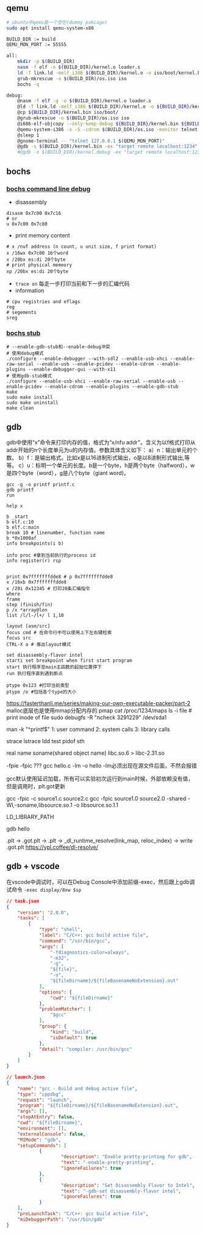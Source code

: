 ## qemu
```bash
# ubuntu中qemu是一个空包(dummy pakcage)
sudo apt install qemu-system-x86
```
```bash
BUILD_DIR := build
QEMU_MON_PORT := 55555

all:
	mkdir -p $(BUILD_DIR)
	nasm -f elf -o $(BUILD_DIR)/kernel.o loader.s
	ld -T link.ld -melf_i386 $(BUILD_DIR)/kernel.o -o iso/boot/kernel.bin
	grub-mkrescue -o $(BUILD_DIR)/os.iso iso
	bochs -q

debug:
	@nasm -f elf -g -o $(BUILD_DIR)/kernel.o loader.s
	@ld -T link.ld -melf_i386 $(BUILD_DIR)/kernel.o -o ${BUILD_DIR}/kernel.bin
	@cp ${BUILD_DIR}/kernel.bin iso/boot/
	@grub-mkrescue -o $(BUILD_DIR)/os.iso iso
	@i686-elf-objcopy --only-keep-debug ${BUILD_DIR}/kernel.bin ${BUILD_DIR}/kernel.debug
	@qemu-system-i386 -s -S -cdrom $(BUILD_DIR)/os.iso -monitor telnet::$(QEMU_MON_PORT),server,nowait &
	@sleep 1
	@gnome-terminal -- "telnet 127.0.0.1 $(QEMU_MON_PORT)"
	@gdb -s $(BUILD_DIR)/kernel.bin -ex "target remote localhost:1234"
	#@gdb -s $(BUILD_DIR)/kernel.debug -ex "target remote localhost:1234"
```

## bochs
### [bochs command line debug](https://bochs.sourceforge.io/doc/docbook/user/internal-debugger.html)
- disassembly
```shell
disasm 0x7c00 0x7c16 
# or
u 0x7c00 0x7c80
```
- print memory content
``` shell
# x /nuf address (n count, u unit size, f print format)
x /16wx 0x7c00 16个word
x /20bx es:di 20个byte
# print physical memeory
xp /20bx es:di 20个byte 
```
- ```trace on``` 每走一步打印当前和下一步的汇编代码
- information
```shell
# cpu registries and eflags 
reg
# segements
sreg
```

### [bochs stub](https://bochs.sourceforge.io/doc/docbook/user/compiling.html)
```shell
# --enable-gdb-stub和--enable-debug冲突
# 使用debug模式
./configure --enable-debugger --with-sdl2 --enable-usb-xhci --enable-raw-serial --enable-usb --enable-pcidev --enable-cdrom --enable-plugins --enable-debugger-gui --with-x11
# 使用gdb-stub模式
./configure --enable-usb-xhci --enable-raw-serial --enable-usb --enable-pcidev --enable-cdrom --enable-plugins --enable-gdb-stub
make
sudo make install
sudo make uninstall
make clean
```
## gdb
gdb中使用“x”命令来打印内存的值，格式为“x/nfu addr”。含义为以f格式打印从addr开始的n个长度单元为u的内存值。参数具体含义如下：
a）n：输出单元的个数。
b）f：是输出格式。比如x是以16进制形式输出，o是以8进制形式输出,等等。
c）u：标明一个单元的长度。b是一个byte，h是两个byte（halfword），w是四个byte（word），g是八个byte（giant word)。
```shell
gcc -g -o printf printf.c
gdb printf
run

help x

b _start
b elf.c:10
b elf.c:main
break 10 # linenumber, function name
b *0x1000af
info breakpoints(i b)

info proc #拿到当前执行的process id
info register(r) rsp


print 0x7fffffffdde8 # p 0x7fffffffdde8
x /16xb 0x7fffffffdde8
x /20i 0x12345 # 打印20条汇编指令
where
frame
step (finish/fin)
p /x *array@len
list /l/l-/l+/ l 1,10

layout [asm/src]
focus cmd # 在命令行中可以使用上下左右键检索
focus src
CTRL-X a # 推出layout模式

set disassembly-flavor intel
starti set breakpoint when first start program
start 执行程序至main主函数的起始位置停下
run 执行程序直到遇到断点

ptype 0x123 #打印当前类型
ptype /o #包括各个type的大小
```
https://fasterthanli.me/series/making-our-own-executable-packer/part-2
malloc底层也是使用mmap分配内存的
pmap
cat /proc/1234/maps
ls -i file # print inode of file
sudo debugfs -R "ncheck 3291229" /dev/sda1

man -k "^printf$"
1: user command
2: system calls
3: library calls

strace
lstrace
ldd test
pidof sth

real name
soname(shared object name)
libc.so.6 > libc-2.31.so

-fpie -fpic ???
gcc hello.c -lm -o hello
-lm必须出现在源文件后面，不然会报错

gcc默认使用延迟加载，所有可以实验初次运行到main时候，外部依赖没有值，但是调用时，plt.got更新

gcc -fpic -c source1.c source2.c
gcc -fpic source1.0 source2.0 -shared -Wl,-soname,libsource.so.1 -o libsource.so.1.1

LD_LIBRARY_PATH

gdb hello

.plt -> .got.plt -> .plt -> _dl_runtime_resolve(link_map, reloc_index) -> write .got.plt
https://ypl.coffee/dl-resolve/

## gdb + vscode
在vscode中调试时，可以在Debug Console中添加前缀-exec，然后跟上gdb调试命令
```-exec display/8xw $sp```
```json
// task.json
{
	"version": "2.0.0",
	"tasks": [
		{
			"type": "shell",
			"label": "C/C++: gcc build active file",
			"command": "/usr/bin/gcc",
			"args": [
				"-fdiagnostics-color=always",
				"-m32",
				"-g",
				"${file}",
				"-o",
				"${fileDirname}/${fileBasenameNoExtension}.out"
			],
			"options": {
				"cwd": "${fileDirname}"
			},
			"problemMatcher": [
				"$gcc"
			],
			"group": {
				"kind": "build",
				"isDefault": true
			},
			"detail": "compiler: /usr/bin/gcc"
		}
	]
}
```
```json
// launch.json
{
	"name": "gcc - Build and debug active file",
	"type": "cppdbg",
	"request": "launch",
	"program": "${fileDirname}/${fileBasenameNoExtension}.out",
	"args": [],
	"stopAtEntry": false,
	"cwd": "${fileDirname}",
	"environment": [],
	"externalConsole": false,
	"MIMode": "gdb",
	"setupCommands": [
			{
					"description": "Enable pretty-printing for gdb",
					"text": "-enable-pretty-printing",
					"ignoreFailures": true
			},
			{
					"description": "Set Disassembly Flavor to Intel",
					"text": "-gdb-set disassembly-flavor intel",
					"ignoreFailures": true
			}
	],
	"preLaunchTask": "C/C++: gcc build active file",
	"miDebuggerPath": "/usr/bin/gdb"
}
```